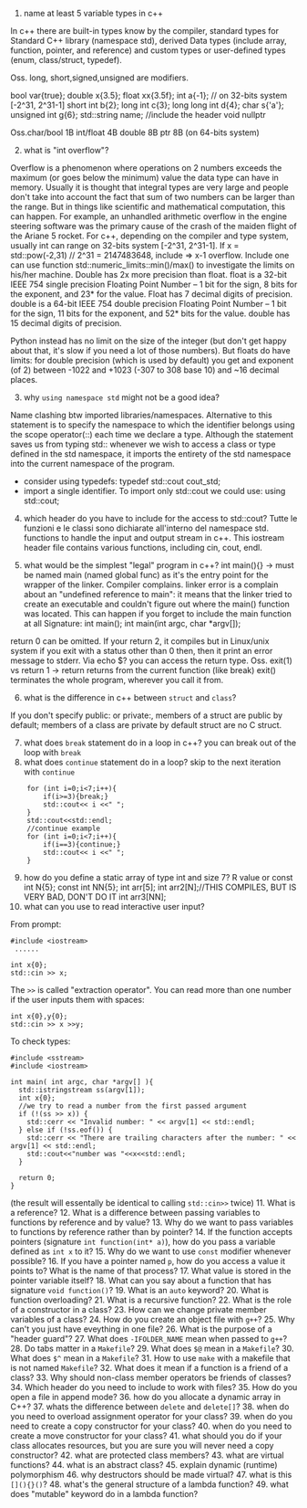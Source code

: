 1. name at least 5 variable types in c++

In c++ there are built-in types know by the compiler, standard types for Standard C++ library (namespace std), derived Data types (include array, function, pointer, and reference) and custom types or user-defined types (enum, class/struct, typedef).

Oss. long, short,signed,unsigned are modifiers.

bool var{true};
double x{3.5};
float  xx{3.5f};
int a{-1}; // on 32-bits system [-2^31, 2^31-1]
short int b{2};
long int c{3};
long long int d{4};
char s{'a'};
unsigned int g{6};
std::string name; //include the header <string>
void
nullptr

Oss.char/bool 1B
    int/float 4B
    double    8B
    ptr       8B (on 64-bits system)

2. what is "int overflow"?

Overflow is a phenomenon where operations on 2 numbers exceeds the maximum (or goes below the minimum) value the data type can have in memory. Usually it is thought that integral types are very large and people don't take into account the fact that sum of two numbers can be larger than the range. But in things like scientific and mathematical computation, this can happen. For example, an unhandled arithmetic overflow in the engine steering software was the primary cause of the crash of the maiden flight of the Ariane 5 rocket. 
For c++, depending on the compiler and type system, usually int can range on 32-bits system [-2^31, 2^31-1]. 
If x = std::pow(-2,31) // 2^31 = 2147483648, include <cmath>
=> x-1 overflow.
Include <limits> one can use function std::numeric_limits<int>::min()/max() to investigate the limits on his/her machine.
Double has 2x more precision than float. float is a 32-bit IEEE 754 single precision Floating Point Number – 1 bit for the sign, 8 bits for the exponent, and 23* for the value. Float has 7 decimal digits of precision. double is a 64-bit IEEE 754 double precision Floating Point Number – 1 bit for the sign, 11 bits for the exponent, and 52* bits for the value. double has 15 decimal digits of precision.

Python instead has no limit on the size of the integer (but don't get happy about that, it's slow if you need a lot of those numbers).
But floats do have limits: for double precision (which is used by default) you get and exponent (of 2) between -1022 and +1023 (-307 to 308 base 10) and ~16 decimal places.

3. why `using namespace std` might not be a good idea?

Name clashing btw imported libraries/namespaces.
Alternative to this statement is to specify the namespace to which the identifier belongs using the scope operator(::) each time we declare a type. 
Although the statement saves us from typing std:: whenever we wish to access a class or type defined in the std namespace, it imports the entirety of the std namespace into the current namespace of the program. 
- consider using typedefs: typedef std::cout cout_std;
- import a single identifier. To import only std::cout we could use: using std::cout;

4. which header do you have to include for the access to std::cout?
<iostream> Tutte le funzioni e le classi sono dichiarate all'interno del namespace std.
functions to handle the input and output stream in c++. This iostream header file contains various functions, including cin, cout, endl.

5. what would be the simplest "legal" program in c++?
int main(){} -> must be named main (named global func) as it's the entry point for the wrapper of the linker. Compiler complains.
linker error is a complain about an "undefined reference to main": it means that the linker tried to create an executable and couldn't figure out where the main() function was located. This can happen if you forget to include the main function at all
Signature:
int main();
int main(int argc, char *argv[]);

return 0 can be omitted. If your return 2, it compiles but in Linux/unix system if you exit with a status other than 0 then, then it print an error message to stderr.
Via echo $? you can access the return type.
Oss. exit(1) vs return 1 -> return returns from the current function (like break) exit() terminates the whole program, wherever you call it from.

6. what is the difference in c++ between `struct` and `class`?

If you don't specify public: or private:, members of a struct are public by default; members of a class are private by default
struct are no C struct.

7. what does `break` statement do in a loop in c++? you can break out of the loop with `break` 
8. what does `continue` statement do in a loop? skip to the next iteration with `continue`
```
    for (int i=0;i<7;i++){
        if(i>=3){break;}
        std::cout<< i <<" ";
    }
    std::cout<<std::endl;
    //continue example
    for (int i=0;i<7;i++){
        if(i==3){continue;}
        std::cout<< i <<" ";
    }
```  
9. how do you define a static array of type int and size 7? R value or const
    int N{5};
    const int NN{5};
    int arr[5];
    int arr2[N];//THIS COMPILES, BUT IS VERY BAD, DON'T DO IT
    int arr3[NN];
10. what can you use to read interactive user input?

From prompt:
```
#include <iostream>
 ......

int x{0};
std::cin >> x;

```

The `>>` is called "extraction operator".
You can read more than one number if the user inputs them with spaces:

```
int x{0},y{0};
std::cin >> x >>y;
```
To check types:

```
#include <sstream>
#include <iostream>

int main( int argc, char *argv[] ){
  std::istringstream ss(argv[1]);
  int x{0};
  //we try to read a number from the first passed argument
  if (!(ss >> x)) {
    std::cerr << "Invalid number: " << argv[1] << std::endl;
  } else if (!ss.eof()) {
    std::cerr << "There are trailing characters after the number: " << argv[1] << std::endl;
    std::cout<<"number was "<<x<<std::endl;
  }  
  
  return 0;
}
```

(the result will essentally be identical to calling `std::cin>>` twice)
11. What is a reference?
12. What is a difference between passing variables to functions by reference and by value?
13. Why do we want to pass variables to functions by reference rather than by pointer?
14. If the function accepts pointers (signature `int function(int* a)`), how do you pass a variable defined as `int x` to it?
15. Why do we want to use `const` modifier whenever possible?
16. If you have a pointer named `p`, how do you access a value it points to? What is the name of that process?
17. What value is stored in the pointer variable itself?
18. What can you say about a function that has signature `void function()`?
19. What is an `auto` keyword?
20. What is function overloading?
21. What is a recursive function?
22. What is the role of a constructor in a class?
23. How can we change private member variables of a class?
24. How do you create an object file with `g++`?
25. Why can't you just have eveything in one file?
26. What is the purpose of a "header guard"?
27. What does `-IFOLDER_NAME` mean when passed to `g++`?
28. Do tabs matter in a `Makefile`?
29. What does `$@` mean in a `Makefile`?
30. What does `$^` mean in a `Makefile`?
31. How to use `make` with a makefile that is not named `Makefile`?
32. What does it mean if a function is a friend of a class?
33. Why should non-class member operators be friends of classes?
34. Which header do you need to include to work with files?
35. How do you open a file in append mode?
36. how do you allocate a dynamic array in C++?
37. whats the difference between `delete` and `delete[]`?
38. when do you need to overload assignment operator for your class?
39. when do you need to create a copy constructor for your class?
40. when do you need to create a move constructor for your class?
41. what should you do if your class allocates resources, but you are sure you will never need a copy constructor?
42. what are protected class members?
43. what are virtual functions? 
44. what is an abstract class?
45. explain dynamic (runtime) polymorphism
46. why destructors should be made virtual?
47. what is this `[](){}()`?
48. what's the general structure of a lambda function?
49. what does "mutable" keyword do in a lambda function?

